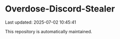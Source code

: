 # Overdose-Discord-Stealer

Last updated: 2025-07-02 10:45:41

This repository is automatically maintained.
